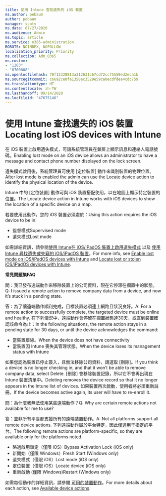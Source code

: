 ```yaml
---
title: 使用 Intune 查找遺失的 iOS 裝置
ms.author: pebaum
author: pebaum
manager: scotv
ms.date: 07/27/2020
ms.audience: Admin
ms.topic: article
ms.service: o365-administration
ROBOTS: NOINDEX, NOFOLLOW
localization_priority: Priority
ms.collection: Adm_O365
ms.custom:
- "1283"
- "6700008"
ms.openlocfilehash: 70f12328813a312631c67cd72cc75559ed2eca1b
ms.sourcegitcommit: c6692ce0fa1358ec3529e59ca0ecdfdea4cdc759
ms.translationtype: HT
ms.contentlocale: zh-TW
ms.lasthandoff: 09/14/2020
ms.locfileid: "47675146"
---
```

# <a name="locating-lost-ios-devices-with-intune"></a><span data-ttu-id="9a7eb-102">使用 Intune 查找遺失的 iOS 裝置</span><span class="sxs-lookup"><span data-stu-id="9a7eb-102">Locating lost iOS devices with Intune</span></span>

<span data-ttu-id="9a7eb-103">在 iOS 裝置上啟用遺失模式，可讓系統管理員在鎖屏上顯示訊息和連絡人電話號碼。</span><span class="sxs-lookup"><span data-stu-id="9a7eb-103">Enabling lost mode on an iOS device allows an administrator to have a message and contact phone number displayed on the lock screen.</span></span>

<span data-ttu-id="9a7eb-104">遺失模式啟用後，系統管理員可使用 [定位裝置] 動作來識別裝置的物理位置。</span><span class="sxs-lookup"><span data-stu-id="9a7eb-104">After lost mode is enabled the admin can use the Locate device action to identify the physical location of the device.</span></span>

<span data-ttu-id="9a7eb-105">Intune 中的 [定位裝置] 動作可與 iOS 裝置搭配使用，以在地圖上顯示特定裝置的位置。</span><span class="sxs-lookup"><span data-stu-id="9a7eb-105">The Locate device action in Intune works with iOS devices to show the location of a specific device on a map.</span></span>

<span data-ttu-id="9a7eb-106">若要使用此動作，您的 iOS 裝置必須處於：</span><span class="sxs-lookup"><span data-stu-id="9a7eb-106">Using this action requires the iOS device to be in:</span></span>

- <span data-ttu-id="9a7eb-107">監督模式</span><span class="sxs-lookup"><span data-stu-id="9a7eb-107">Supervised mode</span></span>
- <span data-ttu-id="9a7eb-108">遺失模式</span><span class="sxs-lookup"><span data-stu-id="9a7eb-108">Lost mode</span></span>

<span data-ttu-id="9a7eb-109">如需詳細資訊，請參閱[使用 Intune在 iOS/iPadOS 裝置上啟用遺失模式](https://docs.microsoft.com/intune/device-lost-mode) 以及 [使用 Intune 尋找遺失或失竊的 iOS/iPadOS 裝置](https://docs.microsoft.com/intune/device-locate)。</span><span class="sxs-lookup"><span data-stu-id="9a7eb-109">For more info, see [Enable lost mode on iOS/iPadOS devices with Intune](https://docs.microsoft.com/intune/device-lost-mode) and [Locate lost or stolen iOS/iPadOS devices with Intune](https://docs.microsoft.com/intune/device-locate).</span></span>

<span data-ttu-id="9a7eb-110">**常見問題集**</span><span class="sxs-lookup"><span data-stu-id="9a7eb-110">**FAQ**</span></span>

<span data-ttu-id="9a7eb-111">問：我已發布遠端動作來移除裝置上的公司資料，現在它停滯在擱置中的狀態。</span><span class="sxs-lookup"><span data-stu-id="9a7eb-111">Q: I issued a remote action to remove company data from a device, and now it’s stuck in a pending state.</span></span>

<span data-ttu-id="9a7eb-112">答：為了讓遠端動作順利完成，目標裝置必須連上網路且狀況良好。</span><span class="sxs-lookup"><span data-stu-id="9a7eb-112">A: For a remote action to successfully complete, the targeted device must be online and healthy.</span></span> <span data-ttu-id="9a7eb-113">在下列情況中，遠端動作會停留在擱置狀態達30天，或直到裝置確認該命令為止：</span><span class="sxs-lookup"><span data-stu-id="9a7eb-113">In the following situations, the remote action stays in a pending state for 30 days, or until the device acknowledges the command:</span></span>

- <span data-ttu-id="9a7eb-114">當裝置離線。</span><span class="sxs-lookup"><span data-stu-id="9a7eb-114">When the device does not have connectivity</span></span>
- <span data-ttu-id="9a7eb-115">當裝置因 Intune 喪失其管理狀態。</span><span class="sxs-lookup"><span data-stu-id="9a7eb-115">When the device loses its management status with Intune</span></span>

<span data-ttu-id="9a7eb-116">如果您認為裝置已停止簽入，且無法移除公司資料，請選取 [刪除]。</span><span class="sxs-lookup"><span data-stu-id="9a7eb-116">If you think a device is no longer checking in, and that it won’t be able to remove company data, select Delete.</span></span> <span data-ttu-id="9a7eb-117">[刪除] 會移除裝置記錄，所以它不會再出現在 Intune 裝置清單中。</span><span class="sxs-lookup"><span data-stu-id="9a7eb-117">Deleting removes the device record so that it no longer appears in the Intune list of devices.</span></span> <span data-ttu-id="9a7eb-118">如果裝置再次啟動，使用者將必須重新註冊。</span><span class="sxs-lookup"><span data-stu-id="9a7eb-118">If the device becomes active again, its user will have to re-enroll it.</span></span>

<span data-ttu-id="9a7eb-119">問：為什麼我無法使用某些遠端動作？</span><span class="sxs-lookup"><span data-stu-id="9a7eb-119">Q: Why are certain remote actions not available for me to use?</span></span>

<span data-ttu-id="9a7eb-120">答：並非所有平臺都支援所有的遠端裝置動作。</span><span class="sxs-lookup"><span data-stu-id="9a7eb-120">A: Not all platforms support all remote device actions.</span></span> <span data-ttu-id="9a7eb-121">下列遠端動作屬於平台特定，因此僅適用于指定的平台。</span><span class="sxs-lookup"><span data-stu-id="9a7eb-121">The following remote actions are platform-specific, so they are available only for the platforms noted.</span></span>

- <span data-ttu-id="9a7eb-122">略過啟用鎖定（僅限 iOS）</span><span class="sxs-lookup"><span data-stu-id="9a7eb-122">Bypass Activation Lock (iOS only)</span></span>
- <span data-ttu-id="9a7eb-123">新開始（僅限 Windows）</span><span class="sxs-lookup"><span data-stu-id="9a7eb-123">Fresh Start (Windows only)</span></span>
- <span data-ttu-id="9a7eb-124">遺失模式（僅限 iOS）</span><span class="sxs-lookup"><span data-stu-id="9a7eb-124">Lost mode (iOS only)</span></span>
- <span data-ttu-id="9a7eb-125">定位裝置（僅限 iOS）</span><span class="sxs-lookup"><span data-stu-id="9a7eb-125">Locate device (iOS only)</span></span>
- <span data-ttu-id="9a7eb-126">重新啟動 (僅限 Windows)</span><span class="sxs-lookup"><span data-stu-id="9a7eb-126">Restart (Windows only)</span></span>

<span data-ttu-id="9a7eb-127">如需每個動作的詳細資訊，請參閱 [可用的裝置動作](https://docs.microsoft.com/intune/device-management#available-device-actions)。</span><span class="sxs-lookup"><span data-stu-id="9a7eb-127">For more details about each action, see [Available device actions](https://docs.microsoft.com/intune/device-management#available-device-actions).</span></span>